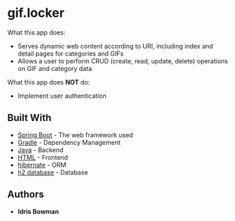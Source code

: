 # gif.locker
What this app does:

- Serves dynamic web content according to URI, including index and detail pages for categories and GIFs
- Allows a user to perform CRUD (create, read, update, delete) operations on GIF and category data

What this app does **NOT** do:

- Implement user authentication
## Built With
* [Spring Boot](https://docs.spring.io/spring-boot/docs/current/reference/htmlsingle/) - The web framework used
* [Gradle](https://docs.gradle.org/current/userguide/userguide.html) - Dependency Management
* [Java](https://rometools.github.io/rome/) - Backend 
* [HTML](https://developer.mozilla.org/en-US/docs/Web/HTML) - Frontend 
* [hibernate](https://hibernate.org/orm/documentation/5.3/) - ORM 
* [h2 database](http://www.h2database.com/html/main.html) - Database 

 ## Authors
 * **Idris Bowman** 
 
